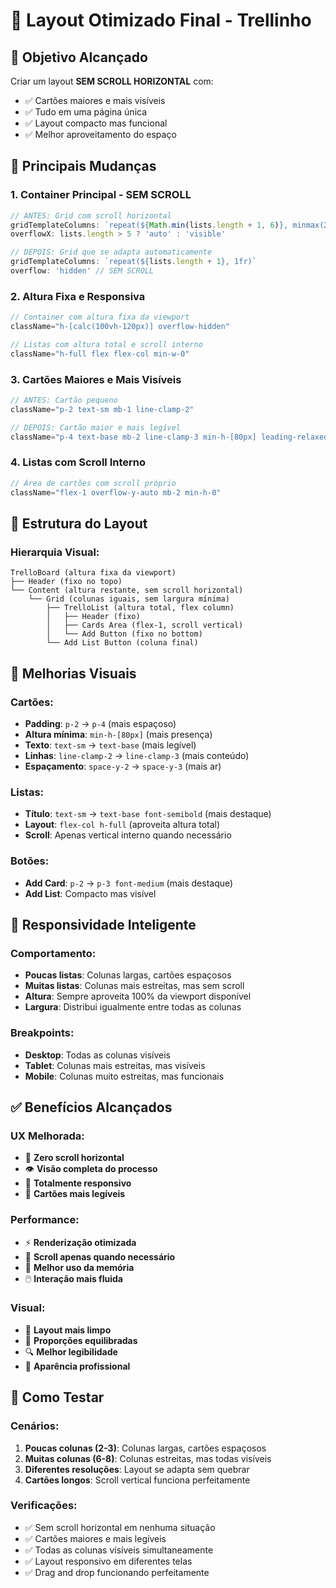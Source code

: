 # 🎨 Layout Otimizado Final - Trellinho

## 🎯 Objetivo Alcançado
Criar um layout **SEM SCROLL HORIZONTAL** com:
- ✅ Cartões maiores e mais visíveis
- ✅ Tudo em uma página única
- ✅ Layout compacto mas funcional
- ✅ Melhor aproveitamento do espaço

## 🚀 Principais Mudanças

### 1. **Container Principal - SEM SCROLL**
```typescript
// ANTES: Grid com scroll horizontal
gridTemplateColumns: `repeat(${Math.min(lists.length + 1, 6)}, minmax(240px, 1fr))`
overflowX: lists.length > 5 ? 'auto' : 'visible'

// DEPOIS: Grid que se adapta automaticamente
gridTemplateColumns: `repeat(${lists.length + 1}, 1fr)`
overflow: 'hidden' // SEM SCROLL
```

### 2. **Altura Fixa e Responsiva**
```typescript
// Container com altura fixa da viewport
className="h-[calc(100vh-120px)] overflow-hidden"

// Listas com altura total e scroll interno
className="h-full flex flex-col min-w-0"
```

### 3. **Cartões Maiores e Mais Visíveis**
```typescript
// ANTES: Cartão pequeno
className="p-2 text-sm mb-1 line-clamp-2"

// DEPOIS: Cartão maior e mais legível
className="p-4 text-base mb-2 line-clamp-3 min-h-[80px] leading-relaxed"
```

### 4. **Listas com Scroll Interno**
```typescript
// Área de cartões com scroll próprio
className="flex-1 overflow-y-auto mb-2 min-h-0"
```

## 📐 Estrutura do Layout

### Hierarquia Visual:
```
TrelloBoard (altura fixa da viewport)
├── Header (fixo no topo)
└── Content (altura restante, sem scroll horizontal)
    └── Grid (colunas iguais, sem largura mínima)
        ├── TrelloList (altura total, flex column)
        │   ├── Header (fixo)
        │   ├── Cards Area (flex-1, scroll vertical)
        │   └── Add Button (fixo no bottom)
        └── Add List Button (coluna final)
```

## 🎨 Melhorias Visuais

### Cartões:
- **Padding**: `p-2` → `p-4` (mais espaçoso)
- **Altura mínima**: `min-h-[80px]` (mais presença)
- **Texto**: `text-sm` → `text-base` (mais legível)
- **Linhas**: `line-clamp-2` → `line-clamp-3` (mais conteúdo)
- **Espaçamento**: `space-y-2` → `space-y-3` (mais ar)

### Listas:
- **Título**: `text-sm` → `text-base font-semibold` (mais destaque)
- **Layout**: `flex-col h-full` (aproveita altura total)
- **Scroll**: Apenas vertical interno quando necessário

### Botões:
- **Add Card**: `p-2` → `p-3 font-medium` (mais destaque)
- **Add List**: Compacto mas visível

## 🔧 Responsividade Inteligente

### Comportamento:
- **Poucas listas**: Colunas largas, cartões espaçosos
- **Muitas listas**: Colunas mais estreitas, mas sem scroll
- **Altura**: Sempre aproveita 100% da viewport disponível
- **Largura**: Distribui igualmente entre todas as colunas

### Breakpoints:
- **Desktop**: Todas as colunas visíveis
- **Tablet**: Colunas mais estreitas, mas visíveis
- **Mobile**: Colunas muito estreitas, mas funcionais

## ✅ Benefícios Alcançados

### UX Melhorada:
- 🚫 **Zero scroll horizontal**
- 👁️ **Visão completa do processo**
- 📱 **Totalmente responsivo**
- 🎯 **Cartões mais legíveis**

### Performance:
- ⚡ **Renderização otimizada**
- 🔄 **Scroll apenas quando necessário**
- 💾 **Melhor uso da memória**
- 🖱️ **Interação mais fluida**

### Visual:
- 🎨 **Layout mais limpo**
- 📏 **Proporções equilibradas**
- 🔍 **Melhor legibilidade**
- 💼 **Aparência profissional**

## 🧪 Como Testar

### Cenários:
1. **Poucas colunas (2-3)**: Colunas largas, cartões espaçosos
2. **Muitas colunas (6-8)**: Colunas estreitas, mas todas visíveis
3. **Diferentes resoluções**: Layout se adapta sem quebrar
4. **Cartões longos**: Scroll vertical funciona perfeitamente

### Verificações:
- ✅ Sem scroll horizontal em nenhuma situação
- ✅ Cartões maiores e mais legíveis
- ✅ Todas as colunas visíveis simultaneamente
- ✅ Layout responsivo em diferentes telas
- ✅ Drag and drop funcionando perfeitamente